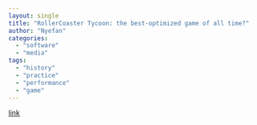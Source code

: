 ```yaml
---
layout: single
title: "RollerCoaster Tycoon: the best-optimized game of all time?"
author: "Nyefan"
categories:
  - "software"
  - "media"
tags:
  - "history"
  - "practice"
  - "performance"
  - "game"
---
```

[link](https://www.pcgamesn.com/rollercoaster-tycoon/code-chris-sawyer)